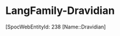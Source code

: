 ﻿---
type: LangFamily
tags: 
- Lang_Family
---

# LangFamily-Dravidian

[SpocWebEntityId: 238
[Name::Dravidian]

